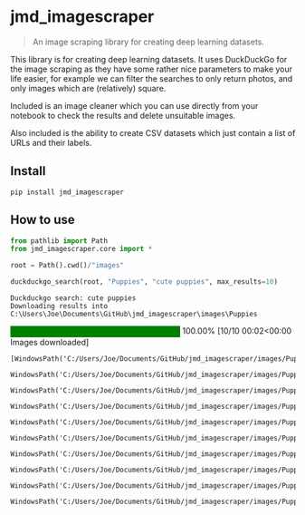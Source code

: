# jmd_imagescraper
> An image scraping library for creating deep learning datasets.


This library is for creating deep learning datasets. It uses DuckDuckGo for the image scraping as they have some rather nice parameters to make your life easier, for example we can filter the searches to only return photos, and only images which are (relatively) square.

Included is an image cleaner which you can use directly from your notebook to check the results and delete unsuitable images.

Also included is the ability to create CSV datasets which just contain a list of URLs and their labels.

## Install

`pip install jmd_imagescraper`

## How to use

```python
from pathlib import Path
from jmd_imagescraper.core import *

root = Path().cwd()/"images"

duckduckgo_search(root, "Puppies", "cute puppies", max_results=10)
```

    Duckduckgo search: cute puppies
    Downloading results into C:\Users\Joe\Documents\GitHub\jmd_imagescraper\images\Puppies
    



<div>
    <style>
        /* Turns off some styling */
        progress {
            /* gets rid of default border in Firefox and Opera. */
            border: none;
            /* Needs to be in here for Safari polyfill so background images work as expected. */
            background-size: auto;
        }
        .progress-bar-interrupted, .progress-bar-interrupted::-webkit-progress-bar {
            background: #F44336;
        }
    </style>
  <progress value='10' class='' max='10' style='width:300px; height:20px; vertical-align: middle;'></progress>
  100.00% [10/10 00:02<00:00 Images downloaded]
</div>






    [WindowsPath('C:/Users/Joe/Documents/GitHub/jmd_imagescraper/images/Puppies/001.jpg'),
     WindowsPath('C:/Users/Joe/Documents/GitHub/jmd_imagescraper/images/Puppies/002.jpg'),
     WindowsPath('C:/Users/Joe/Documents/GitHub/jmd_imagescraper/images/Puppies/003.jpg'),
     WindowsPath('C:/Users/Joe/Documents/GitHub/jmd_imagescraper/images/Puppies/004.jpg'),
     WindowsPath('C:/Users/Joe/Documents/GitHub/jmd_imagescraper/images/Puppies/005.jpg'),
     WindowsPath('C:/Users/Joe/Documents/GitHub/jmd_imagescraper/images/Puppies/006.jpg'),
     WindowsPath('C:/Users/Joe/Documents/GitHub/jmd_imagescraper/images/Puppies/007.jpg'),
     WindowsPath('C:/Users/Joe/Documents/GitHub/jmd_imagescraper/images/Puppies/008.jpg'),
     WindowsPath('C:/Users/Joe/Documents/GitHub/jmd_imagescraper/images/Puppies/009.jpg'),
     WindowsPath('C:/Users/Joe/Documents/GitHub/jmd_imagescraper/images/Puppies/010.jpg')]


